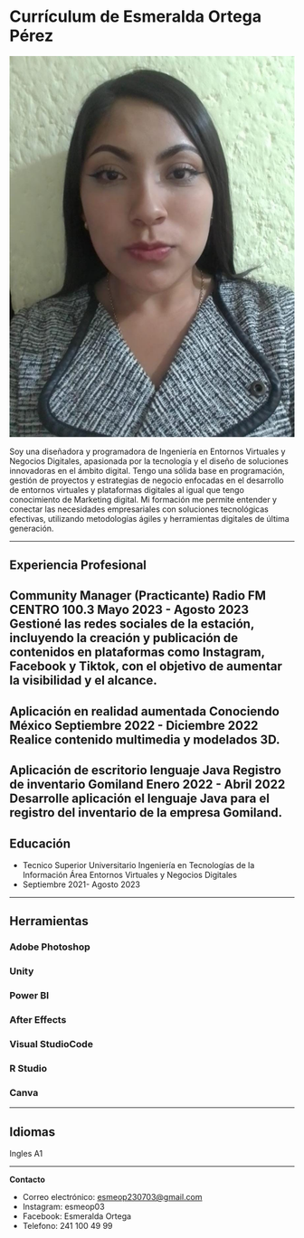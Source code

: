 # Currículum de Esmeralda Ortega Pérez

![Foto Profesional](IMG-20241104-WA0001.jpg) 




Soy una diseñadora y programadora de Ingeniería en Entornos Virtuales y Negocios Digitales, apasionada por la tecnología y el diseño de soluciones innovadoras en el ámbito digital. Tengo una sólida base en programación, gestión de proyectos y estrategias de negocio enfocadas en el desarrollo de entornos virtuales y plataformas digitales al igual que tengo conocimiento de Marketing digital. Mi formación me permite entender y conectar las necesidades empresariales con soluciones tecnológicas efectivas, utilizando metodologías ágiles y herramientas digitales de última generación.

---

## Experiencia Profesional

Community Manager (Practicante)
Radio FM CENTRO 100.3 
Mayo 2023 - Agosto ​​2023
Gestioné las redes sociales de la estación, incluyendo la creación y publicación de contenidos en plataformas como Instagram, Facebook y Tiktok, con el objetivo de aumentar la visibilidad y el alcance.
---

Aplicación en realidad aumentada 
Conociendo México 
Septiembre 2022 - Diciembre 2022
Realice contenido multimedia y modelados 3D.
---

Aplicación de escritorio lenguaje Java 
Registro de inventario Gomiland 
Enero 2022 - Abril 2022 
Desarrolle aplicación el lenguaje Java para el registro del inventario de la empresa Gomiland.
---

## Educación

- Tecnico Superior Universitario Ingeniería en Tecnologías de la Información Área Entornos Virtuales y Negocios Digitales
- Septiembre 2021- Agosto 2023 

---

## Herramientas

### Adobe Photoshop

### Unity

### Power BI

### After Effects

### Visual StudioCode

### R Studio

### Canva

--- 
## Idiomas
Ingles A1 


---
**Contacto**  
- Correo electrónico: esmeop230703@gmail.com
- Instagram: esmeop03
- Facebook: Esmeralda Ortega
- Telefono: 241 100 49 99 

            
       
         
      
                  


